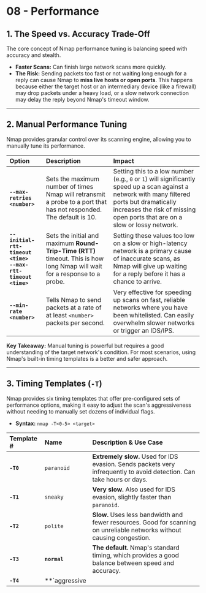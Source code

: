 # 08 - Performance


## 1. The Speed vs. Accuracy Trade-Off

The core concept of Nmap performance tuning is balancing speed with accuracy and stealth.

*   **Faster Scans:** Can finish large network scans more quickly.
*   **The Risk:** Sending packets too fast or not waiting long enough for a reply can cause Nmap to **miss live hosts or open ports**. This happens because either the target host or an intermediary device (like a firewall) may drop packets under a heavy load, or a slow network connection may delay the reply beyond Nmap's timeout window.

---

## 2. Manual Performance Tuning

Nmap provides granular control over its scanning engine, allowing you to manually tune its performance.

| Option | Description | Impact |
| :--- | :--- | :--- |
| **`--max-retries <number>`** | Sets the maximum number of times Nmap will retransmit a probe to a port that has not responded. The default is 10. | Setting this to a low number (e.g., `0` or `1`) will significantly speed up a scan against a network with many filtered ports but dramatically increases the risk of missing open ports that are on a slow or lossy network. |
| **`--initial-rtt-timeout <time>`** <br> **`--max-rtt-timeout <time>`** | Sets the initial and maximum **Round-Trip-Time (RTT)** timeout. This is how long Nmap will wait for a response to a probe. | Setting these values too low on a slow or high-latency network is a primary cause of inaccurate scans, as Nmap will give up waiting for a reply before it has a chance to arrive. |
| **`--min-rate <number>`** | Tells Nmap to send packets at a rate of at least `<number>` packets per second. | Very effective for speeding up scans on fast, reliable networks where you have been whitelisted. Can easily overwhelm slower networks or trigger an IDS/IPS. |

**Key Takeaway:** Manual tuning is powerful but requires a good understanding of the target network's condition. For most scenarios, using Nmap's built-in timing templates is a better and safer approach.

---

## 3. Timing Templates (`-T`)

Nmap provides six timing templates that offer pre-configured sets of performance options, making it easy to adjust the scan's aggressiveness without needing to manually set dozens of individual flags.

*   **Syntax:** `nmap -T<0-5> <target>`

| Template #| Name | Description & Use Case |
| :--- | :--- | :--- |
| **`-T0`** | `paranoid` | **Extremely slow.** Used for IDS evasion. Sends packets very infrequently to avoid detection. Can take hours or days. |
| **`-T1`** | `sneaky` | **Very slow.** Also used for IDS evasion, slightly faster than `paranoid`. |
| **`-T2`** | `polite` | **Slow.** Uses less bandwidth and fewer resources. Good for scanning on unreliable networks without causing congestion. |
| **`-T3`** | **`normal`** | **The default.** Nmap's standard timing, which provides a good balance between speed and accuracy. |
| **`-T4`** | **`aggressive
